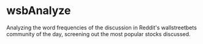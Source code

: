 # wsbAnalyze
Analyzing the word frequencies of the discussion in Reddit's wallstreetbets community of the day, screening out the most popular stocks discussed.
